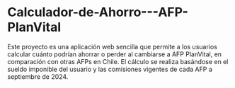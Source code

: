 # Calculador-de-Ahorro---AFP-PlanVital
Este proyecto es una aplicación web sencilla que permite a los usuarios calcular cuánto podrían ahorrar o perder al cambiarse a AFP PlanVital, en comparación con otras AFPs en Chile. El cálculo se realiza basándose en el sueldo imponible del usuario y las comisiones vigentes de cada AFP a septiembre de 2024.
